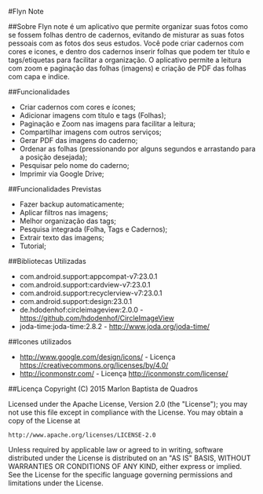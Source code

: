 #Flyn Note

##Sobre
Flyn note é um aplicativo que permite organizar suas fotos como se fossem folhas dentro de cadernos, evitando de misturar as suas fotos pessoais com as fotos dos seus estudos.
Você pode criar cadernos com cores e icones, e dentro dos cadernos inserir folhas que podem ter título e tags/etiquetas para facilitar a organização.
O aplicativo permite a leitura com zoom e paginação das folhas (imagens) e criação de PDF das folhas com capa e indice.

##Funcionalidades
- Criar cadernos com cores e ícones;
- Adicionar imagens com título e tags (Folhas);
- Paginação e Zoom nas imagens para facilitar a leitura;
- Compartilhar imagens com outros serviços;
- Gerar PDF das imagens do caderno;
- Ordenar as folhas (pressionando por alguns segundos e arrastando para a posição desejada);
- Pesquisar pelo nome do caderno;
- Imprimir via Google Drive;

##Funcionalidades Previstas
- Fazer backup automaticamente;
- Aplicar filtros nas imagens;
- Melhor organização das tags;
- Pesquisa integrada (Folha, Tags e Cadernos);
- Extrair texto das imagens;
- Tutorial;


##Bibliotecas Utilizadas
- com.android.support:appcompat-v7:23.0.1
- com.android.support:cardview-v7:23.0.1
- com.android.support:recyclerview-v7:23.0.1
- com.android.support:design:23.0.1
- de.hdodenhof:circleimageview:2.0.0 - https://github.com/hdodenhof/CircleImageView
- joda-time:joda-time:2.8.2 - http://www.joda.org/joda-time/

##Icones utilizados
- http://www.google.com/design/icons/ - Licença https://creativecommons.org/licenses/by/4.0/
- http://iconmonstr.com/ - Licença http://iconmonstr.com/license/

##Licença
Copyright (C) 2015 Marlon Baptista de Quadros

Licensed under the Apache License, Version 2.0 (the "License");
you may not use this file except in compliance with the License.
You may obtain a copy of the License at

    http://www.apache.org/licenses/LICENSE-2.0

Unless required by applicable law or agreed to in writing, software
distributed under the License is distributed on an "AS IS" BASIS,
WITHOUT WARRANTIES OR CONDITIONS OF ANY KIND, either express or implied.
See the License for the specific language governing permissions and
limitations under the License.